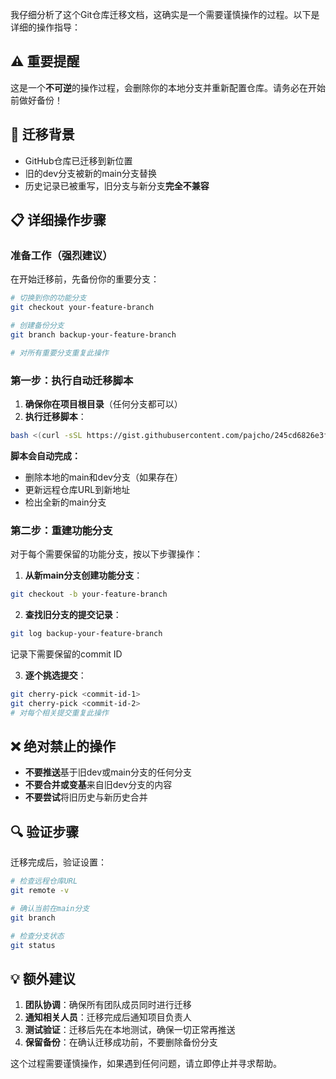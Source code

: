我仔细分析了这个Git仓库迁移文档，这确实是一个需要谨慎操作的过程。以下是详细的操作指导：

## ⚠️ 重要提醒
这是一个**不可逆**的操作过程，会删除你的本地分支并重新配置仓库。请务必在开始前做好备份！

## 🔄 迁移背景
- GitHub仓库已迁移到新位置
- 旧的dev分支被新的main分支替换
- 历史记录已被重写，旧分支与新分支**完全不兼容**

## 📋 详细操作步骤

### 准备工作（强烈建议）
在开始迁移前，先备份你的重要分支：
```bash
# 切换到你的功能分支
git checkout your-feature-branch

# 创建备份分支
git branch backup-your-feature-branch

# 对所有重要分支重复此操作
```

### 第一步：执行自动迁移脚本
1. **确保你在项目根目录**（任何分支都可以）
2. **执行迁移脚本**：
```bash
bash <(curl -sSL https://gist.githubusercontent.com/pajcho/245cd6826e3fd200c69b07e42b1e3d4c/raw/ee0ad4c35b4be3a853acf5a060e7a7daaecc9449/migrate-to-main.sh)
```

**脚本会自动完成：**
- 删除本地的main和dev分支（如果存在）
- 更新远程仓库URL到新地址
- 检出全新的main分支

### 第二步：重建功能分支
对于每个需要保留的功能分支，按以下步骤操作：

1. **从新main分支创建功能分支**：
```bash
git checkout -b your-feature-branch
```

2. **查找旧分支的提交记录**：
```bash
git log backup-your-feature-branch
```
记录下需要保留的commit ID

3. **逐个挑选提交**：
```bash
git cherry-pick <commit-id-1>
git cherry-pick <commit-id-2>
# 对每个相关提交重复此操作
```

## ❌ 绝对禁止的操作
- **不要推送**基于旧dev或main分支的任何分支
- **不要合并或变基**来自旧dev分支的内容
- **不要尝试**将旧历史与新历史合并

## 🔍 验证步骤
迁移完成后，验证设置：
```bash
# 检查远程仓库URL
git remote -v

# 确认当前在main分支
git branch

# 检查分支状态
git status
```

## 💡 额外建议
1. **团队协调**：确保所有团队成员同时进行迁移
2. **通知相关人员**：迁移完成后通知项目负责人
3. **测试验证**：迁移后先在本地测试，确保一切正常再推送
4. **保留备份**：在确认迁移成功前，不要删除备份分支

这个过程需要谨慎操作，如果遇到任何问题，请立即停止并寻求帮助。
        